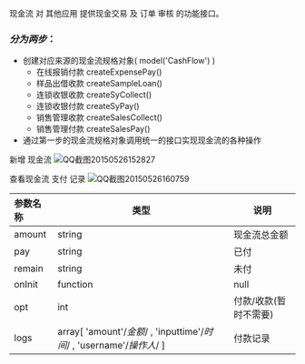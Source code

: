 现金流 对 其他应用 提供现金交易 及 订单 审核 的功能接口。
### _分为两步_：
- 创建对应来源的现金流规格对象( model('CashFlow') )
  - 在线报销付款 createExpensePay()
  - 样品出借收款 createSampleLoan()
  - 连锁收银收款 createSyCollect()
  - 连锁收银付款 createSyPay()
  - 销售管理收款 createSalesCollect()
  - 销售管理付款 createSalesPay()
- 通过第一步的现金流规格对象调用统一的接口实现现金流的各种操作

新增 现金流
![QQ截图20150526152827](http://192.168.1.240/uploads/ranmufei/apps/7014d2b354/QQ%E6%88%AA%E5%9B%BE20150526152827.png)

查看现金流 支付 记录
 ![QQ截图20150526160759](http://192.168.1.240/uploads/ranmufei/apps/57777815be/QQ%E6%88%AA%E5%9B%BE20150526160759.png)

| 参数名称  |     类型|说明|
|:-------- | ------| -------- |
|amount| string| 现金流总金额|
|pay| string| 已付 |
|remain| string | 未付 |
|onInit| function| null | 组件初始化后的回调 |
|opt | int | 付款/收款(暂时不需要) |
|logs| array[ 'amount'/*金额*/ , 'inputtime'/*时间*/ , 'username'/*操作人*/ ] | 付款记录  | 